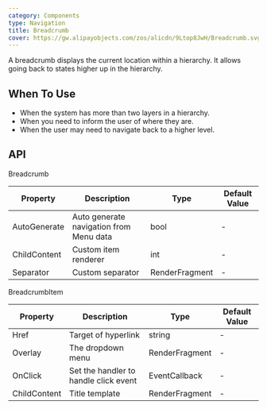 ```yaml
---
category: Components
type: Navigation
title: Breadcrumb
cover: https://gw.alipayobjects.com/zos/alicdn/9Ltop8JwH/Breadcrumb.svg
---
```


A breadcrumb displays the current location within a hierarchy. It allows going back to states higher up in the hierarchy.

## When To Use

- When the system has more than two layers in a hierarchy.
- When you need to inform the user of where they are.
- When the user may need to navigate back to a higher level.


## API


Breadcrumb

| Property | Description | Type | Default Value |
| --- | --- | --- | --- |
| AutoGenerate | Auto generate navigation from Menu data | bool | - | 
| ChildContent | Custom item renderer | int   | -         |
| Separator | Custom separator | RenderFragment  | -  |


BreadcrumbItem

| Property | Description | Type | Default Value |
| --- | --- | --- | --- |
| Href | Target of hyperlink | string         | -         |
| Overlay   | The dropdown menu | RenderFragment         |-         |
| OnClick | Set the handler to handle click event | EventCallback<MouseEventArgs>         |-       |
| ChildContent | Title template | RenderFragment  | -  |


